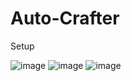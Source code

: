 # Auto-Crafter

Setup

![image](https://user-images.githubusercontent.com/19721540/167280002-38a78e07-70bb-4021-94b2-6aac6384b57c.png)
![image](https://user-images.githubusercontent.com/19721540/167268633-243f8e6f-3379-423f-bdd1-4ec42fe6ac09.png)
![image](https://user-images.githubusercontent.com/19721540/167280016-17926aba-5f08-4692-ab51-7797bb1efea7.png)
